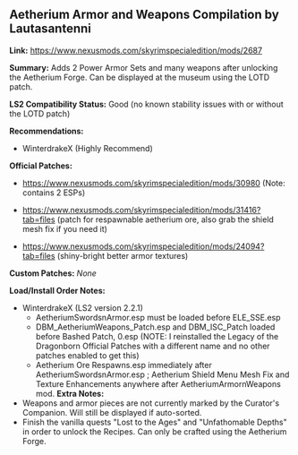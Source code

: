 ## Aetherium Armor and Weapons Compilation by Lautasantenni

**Link:** https://www.nexusmods.com/skyrimspecialedition/mods/2687

**Summary:** Adds 2 Power Armor Sets and many weapons after unlocking the Aetherium Forge. Can be displayed at the museum using
the LOTD patch.

**LS2 Compatibility Status:** Good (no known stability issues with or without the LOTD patch)

**Recommendations:** 
* WinterdrakeX (Highly Recommend)

**Official Patches:**
* https://www.nexusmods.com/skyrimspecialedition/mods/30980 (Note: contains 2 ESPs)
* https://www.nexusmods.com/skyrimspecialedition/mods/31416?tab=files (patch for respawnable aetherium ore, also grab the shield mesh fix if you need it)

* https://www.nexusmods.com/skyrimspecialedition/mods/24094?tab=files (shiny-bright better armor textures)


**Custom Patches:**
_None_

**Load/Install Order Notes:**
* WinterdrakeX (LS2 version 2.2.1)
  * AetheriumSwordsnArmor.esp must be loaded before ELE_SSE.esp
  * DBM_AetheriumWeapons_Patch.esp and DBM_ISC_Patch loaded before Bashed Patch, 0.esp (NOTE: I reinstalled the Legacy of the Dragonborn Official Patches with a different name and no other patches enabled to get this)
  * Aetherium Ore Respawns.esp immediately after AetheriumSwordsnArmor.esp ; Aetherium Shield Menu Mesh Fix and Texture Enhancements anywhere after AetheriumArmornWeapons mod.
**Extra Notes:**
* Weapons and armor pieces are not currently marked by the Curator's Companion. Will still be displayed if auto-sorted.
* Finish the vanilla quests "Lost to the Ages" and "Unfathomable Depths" in order to unlock the Recipes. Can only be crafted using the Aetherium Forge.
